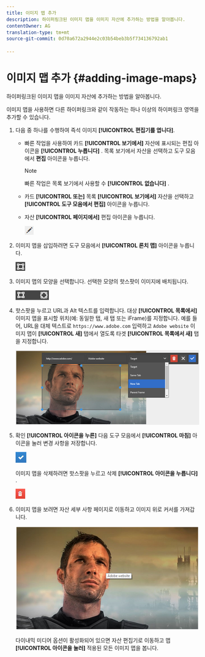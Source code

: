 ```yaml
---
title: 이미지 맵 추가
description: 하이퍼링크된 이미지 맵을 이미지 자산에 추가하는 방법을 알아봅니다.
contentOwner: AG
translation-type: tm+mt
source-git-commit: 0d70a672a2944e2c03b54beb3b5f734136792ab1

---
```



# 이미지 맵 추가 {#adding-image-maps}

하이퍼링크된 이미지 맵을 이미지 자산에 추가하는 방법을 알아봅니다.

이미지 맵을 사용하면 다른 하이퍼링크와 같이 작동하는 하나 이상의 하이퍼링크 영역을 추가할 수 있습니다.

1. 다음 중 하나를 수행하여 즉석 이미지 **[!UICONTROL 편집기를 엽니다]**.

   * 빠른 작업을 사용하여 카드 **[!UICONTROL 보기에서]** 자산에 표시되는 편집 아이콘을 **[!UICONTROL 누릅니다]** . 목록 보기에서 자산을 선택하고 도구 모음에서 **편집** 아이콘을 누릅니다.

      >[!NOTE]
      >
      >빠른 작업은 목록 보기에서 사용할 수 **[!UICONTROL 없습니다]** .

   * 카드 **[!UICONTROL 또는]** 목록 **[!UICONTROL 보기에서]** 자산을 선택하고 **[!UICONTROL 도구 모음에서 편집]** 아이콘을 누릅니다.
   * 자산 **[!UICONTROL 페이지에서]** 편집 아이콘을 누릅니다.

      ![chlimage_1-420](assets/chlimage_1-420.png)

1. 이미지 맵을 삽입하려면 도구 모음에서 **[!UICONTROL 론치 맵]** 아이콘을 누릅니다.

   ![chlimage_1-421](assets/chlimage_1-421.png)

1. 이미지 맵의 모양을 선택합니다. 선택한 모양의 핫스팟이 이미지에 배치됩니다.

   ![chlimage_1-422](assets/chlimage_1-422.png)

1. 핫스팟을 누르고 URL과 Alt 텍스트를 입력합니다. 대상 **[!UICONTROL 목록에서]** 이미지 맵을 표시할 위치(예: 동일한 탭, 새 탭 또는 iFrame)를 지정합니다. 예를 들어, URL을 대체 텍스트로 `https://www.adobe.com` 입력하고 `Adobe website` 이미지 맵이 **[!UICONTROL 새]** 탭에서 열도록 타겟 **[!UICONTROL 목록에서 새]** 탭을 지정합니다.

   ![chlimage_1-423](assets/chlimage_1-423.png)

1. 확인 **[!UICONTROL 아이콘을 누른]** 다음 도구 모음에서 **[!UICONTROL 마침]** 아이콘을 눌러 변경 사항을 저장합니다.

   ![chlimage_1-424](assets/chlimage_1-424.png)

   이미지 맵을 삭제하려면 핫스팟을 누르고 삭제 **[!UICONTROL 아이콘을 누릅니다]** .

   ![chlimage_1-425](assets/chlimage_1-425.png)

1. 이미지 맵을 보려면 자산 세부 사항 페이지로 이동하고 이미지 위로 커서를 가져갑니다.

   ![chlimage_1-426](assets/chlimage_1-426.png)

   다이내믹 미디어 옵션이 활성화되어 있으면 자산 편집기로 이동하고 맵 **[!UICONTROL 아이콘을 눌러]** 적용된 모든 이미지 맵을 봅니다.
